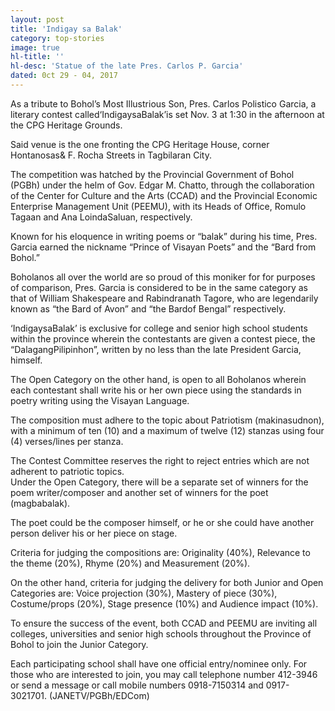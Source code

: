 ```yaml
---
layout: post
title: 'Indigay sa Balak'
category: top-stories
image: true
hl-title: ''
hl-desc: 'Statue of the late Pres. Carlos P. Garcia'
dated: 0ct 29 - 04, 2017
---
```


As a tribute to Bohol’s Most Illustrious Son, Pres. Carlos Polistico Garcia, a literary contest called‘IndigaysaBalak’is set Nov. 3 at 1:30 in the afternoon at the CPG Heritage Grounds.

Said venue is the one fronting the CPG Heritage House, corner Hontanosas& F. Rocha Streets in Tagbilaran City.

The competition was hatched by the Provincial Government of Bohol (PGBh) under the helm of Gov. Edgar M. Chatto, through the collaboration of the Center for Culture and the Arts (CCAD) and the Provincial Economic Enterprise Management Unit (PEEMU), with its Heads of Office, Romulo Tagaan and Ana LoindaSaluan, respectively.

Known for his eloquence in writing poems or “balak” during his time, Pres. Garcia earned the nickname “Prince of Visayan Poets” and the “Bard from Bohol.”

Boholanos all over the world are so proud of this moniker for for purposes of comparison, Pres. Garcia is considered to be in the same category as that of William Shakespeare and Rabindranath Tagore, who are legendarily known as “the Bard of Avon” and “the Bardof Bengal” respectively.

‘IndigaysaBalak’ is exclusive for college and senior high school students within the province wherein the contestants are given a contest piece, the “DalagangPilipinhon”, written by no less than the late President Garcia, himself. 

The Open Category on the other hand, is open to all Boholanos wherein each contestant shall write his or her own piece using the standards in poetry writing using the Visayan Language.

The composition must adhere to the topic about Patriotism (makinasudnon), with a minimum of ten (10) and a maximum of twelve (12) stanzas using four (4) verses/lines per stanza.  

The Contest Committee reserves the right to reject entries which are not adherent to patriotic topics.  
Under the Open Category, there will be a separate set of winners for the poem writer/composer and another set of winners for the poet (magbabalak).

The poet could be the composer himself, or he or she could have another person deliver his or her piece on stage.

Criteria for judging the compositions are: Originality (40%), Relevance to the theme (20%), Rhyme (20%) and Measurement (20%).  

On the other hand, criteria for judging the delivery for both Junior and Open Categories are: Voice projection (30%), Mastery of piece (30%), Costume/props (20%), Stage presence (10%) and Audience impact (10%).

To ensure the success of the event, both CCAD and PEEMU are inviting all colleges, universities and senior high schools throughout the Province of Bohol to join the Junior Category. 

Each participating school shall have one official entry/nominee only. For those who are interested to join, you may call telephone number 412-3946 or send a message or call mobile numbers 0918-7150314 and 0917-3021701. (JANETV/PGBh/EDCom)